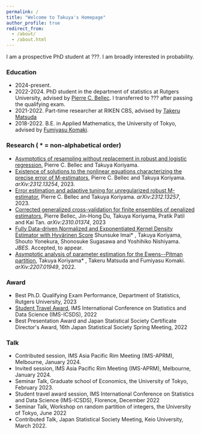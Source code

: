 ```yaml
---
permalink: /
title: "Welcome to Takuya's Homepage"
author_profile: true
redirect_from: 
  - /about/
  - /about.html
---
```


I am a prospective PhD student at ???. I am broadly interested in probability. 

### Education 
* 2024-present. 
* 2022-2024. PhD student in the department of statistics at Rutgers University, advised by [Pierre C. Bellec](https://statweb.rutgers.edu/PCB71/). I transferred to ??? after passing the qualifying exam. 
* 2021-2022. Part-time researcher at RIKEN CBS, advised by [Takeru Matsuda](http://www.stat.t.u-tokyo.ac.jp/~t-matsuda/)
* 2018-2022. B.E. in Applied Mathematics, the University of Tokyo, advised by [Fumiyasu Komaki](http://www.stat.t.u-tokyo.ac.jp/~komaki/index-e.html).


### Research ( \* = **non**-alphabetical order)
* [Asymptotics of resampling without replacement in robust and logistic regression](), Pierre C. Bellec and Takuya Koriyama.
* [Existence of solutions to the nonlinear equations characterizing the precise error of M-estimators](https://arxiv.org/abs/2312.13254), Pierre C. Bellec and Takuya Koriyama. *arXiv:2312.13254*, 2023.
* [Error estimation and adaptive tuning for unregularized robust M-estimator](https://arxiv.org/abs/2312.13257), Pierre C. Bellec and Takuya Koriyama.
*arXiv:2312.13257*, 2023. 
* [Corrected generalized cross-validation for finite ensembles of penalized estimators](https://arxiv.org/abs/2310.01374), Pierre Bellec, Jin-Hong Du, Takuya Koriyama, Pratik Patil and Kai Tan. *arXiv:2310.01374*, 2023
* [Fully Data-driven Normalized and Exponentiated Kernel Density Estimator with Hyvärinen Score](https://arxiv.org/abs/2212.00984) Shunsuke Imai\* , Takuya Koriyama, Shouto Yonekura, Shonosuke Sugasawa and Yoshihiko Nishiyama. *JBES*. Accepted, to appear.
* [Asymptotic analysis of parameter estimation for the Ewens--Pitman partition](https://arxiv.org/abs/2207.01949), Takuya Koriyama\* , Takeru Matsuda and Fumiyasu Komaki. *arXiv:2207.01949*, 2022.

### Award
* Best Ph.D. Qualifying Exam Performance, Department of Statistics, Rutgers University, 2023
* [Student Travel Award](https://imstat.org/2022/12/06/2022-icsds-travel-award-recipients/), IMS International Conference on Statistics and Data Science (IMS-ICSDS), 2022
* Best Presentation Award and Japan Statistical Society Certificate Director's Award, 16th Japan Statistical Society Spring Meeting, 2022

### Talk
* Contributed session, IMS Asia Pacific Rim Meeting (IMS-APRM), Melbourne, January 2024. 
* Invited session, IMS Asia Pacific Rim Meeting (IMS-APRM), Melbourne, January 2024.
* Seminar Talk, Graduate school of Economics, the University of Tokyo, February 2023. 
* Student travel award session, IMS International Conference on Statistics and Data Science (IMS-ICSDS), Florence, December 2022
* Seminar Talk, Workshop on random partition of integers, the University of Tokyo, June 2022
* Contributed Talk, Japan Statistical Society Meeting, Keio University, March 2022.